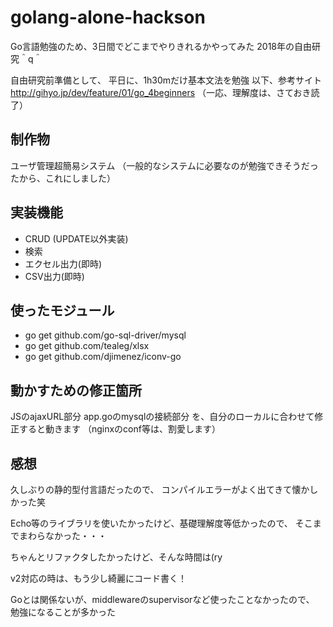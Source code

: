 # golang-alone-hackson
Go言語勉強のため、3日間でどこまでやりきれるかやってみた
2018年の自由研究＾q＾

自由研究前準備として、
平日に、1h30mだけ基本文法を勉強
以下、参考サイト
http://gihyo.jp/dev/feature/01/go_4beginners
（一応、理解度は、さておき読了）

## 制作物
ユーザ管理超簡易システム
（一般的なシステムに必要なのが勉強できそうだったから、これにしました）

## 実装機能
- CRUD (UPDATE以外実装)
- 検索
- エクセル出力(即時)
- CSV出力(即時)

## 使ったモジュール
- go get github.com/go-sql-driver/mysql
- go get github.com/tealeg/xlsx
- go get github.com/djimenez/iconv-go

## 動かすための修正箇所
JSのajaxURL部分
app.goのmysqlの接続部分
を、自分のローカルに合わせて修正すると動きます
（nginxのconf等は、割愛します）

## 感想
久しぶりの静的型付言語だったので、
コンパイルエラーがよく出てきて懐かしかった笑

Echo等のライブラリを使いたかったけど、基礎理解度等低かったので、
そこまでまわらなかった・・・

ちゃんとリファクタしたかったけど、そんな時間は(ry

v2対応の時は、もう少し綺麗にコード書く！

Goとは関係ないが、middlewareのsupervisorなど使ったことなかったので、
勉強になることが多かった
